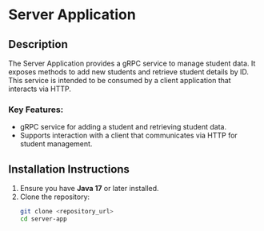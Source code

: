 # Server Application

## Description
The Server Application provides a gRPC service to manage student data. It exposes methods to add new students and retrieve student details by ID. This service is intended to be consumed by a client application that interacts via HTTP.

### Key Features:
- gRPC service for adding a student and retrieving student data.
- Supports interaction with a client that communicates via HTTP for student management.

## Installation Instructions

1. Ensure you have **Java 17** or later installed.
2. Clone the repository:
   ```bash
   git clone <repository_url>
   cd server-app
